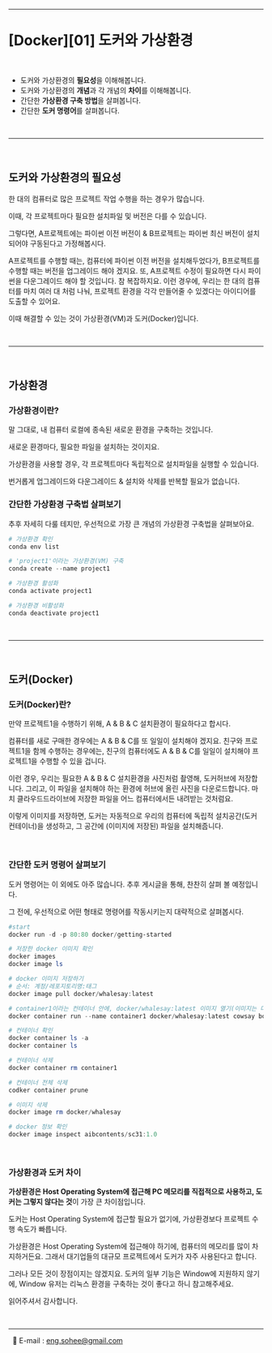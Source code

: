 

*********************

# **[Docker][01] 도커와 가상환경**

&nbsp;

* 도커와 가상환경의 **필요성**을 이해해봅니다.
* 도커와 가상환경의 **개념**과 각 개념의 **차이**를 이해해봅니다.
* 간단한 **가상환경 구축 방법**을 살펴봅니다.
* 간단한 **도커 명령어**를 살펴봅니다.

&nbsp;
&nbsp;

*********************
&nbsp;


## **도커와 가상환경의 필요성** 


한 대의 컴퓨터로 많은 프로젝트 작업 수행을 하는 경우가 많습니다.

이때, 각 프로젝트마다 필요한 설치파일 및 버전은 다를 수 있습니다.

그렇다면, A프로젝트에는 파이썬 이전 버전이 & B프로젝트는 파이썬 최신 버전이 설치되어야 구동된다고 가정해봅시다.

A프로젝트를 수행할 때는, 컴퓨터에 파이썬 이전 버전을 설치해두었다가, B프로젝트를 수행할 때는 버전을 업그레이드 해야 겠지요. 또, A프로젝트 수정이 필요하면 다시 파이썬을 다운그레이드 해야 할 것입니다. 참 복잡하지요.
이런 경우에, 우리는 한 대의 컴퓨터를 마치 여러 대 처럼 나눠, 프로젝트 환경을 각각 만들어줄 수 있겠다는 아이디어를 도출할 수 있어요.

이때 해결할 수 있는 것이 가상환경(VM)과 도커(Docker)입니다.

&nbsp;

*************************

&nbsp;

## **가상환경**
### **가상환경이란?**

말 그대로, 내 컴퓨터 로컬에 종속된 새로운 환경을 구축하는 것입니다.

새로운 환경마다, 필요한 파일을 설치하는 것이지요.

가상환경을 사용할 경우, 각 프로젝트마다 독립적으로 설치파일을 실행할 수 있습니다.

번거롭게 업그레이드와 다운그레이드 & 설치와 삭제를 반복할 필요가 없습니다.

### **간단한 가상환경 구축법 살펴보기**
추후 자세히 다룰 테지만, 우선적으로 가장 큰 개념의 가상환경 구축법을 살펴보아요.

```powershell
# 가상환경 확인
conda env list

# 'project1'이라는 가상환경(VM) 구축
conda create --name project1

# 가상환경 활성화
conda activate project1

# 가상환경 비활성화
conda deactivate project1
```

&nbsp;

********************

&nbsp;

## **도커(Docker)**

### **도커(Docker)란?**

만약 프로젝트1을 수행하기 위해, A & B & C 설치환경이 필요하다고 합시다.

컴퓨터를 새로 구매한 경우에는 A & B & C를 또 일일이 설치해야 겠지요. 친구와 프로젝트1을 함께 수행하는 경우에는, 친구의 컴퓨터에도 A & B & C를 일일이 설치해야 프로젝트1을 수행할 수 있을 겁니다.

이런 경우, 우리는 필요한 A & B & C 설치환경을 사진처럼 촬영해, 도커허브에 저장합니다. 그리고, 이 파일을 설치해야 하는 환경에 허브에 올린 사진을 다운로드합니다. 마치 클라우드드라이브에 저장한 파일을 어느 컴퓨터에서든 내려받는 것처럼요.

이렇게 이미지를 저장하면, 도커는 자동적으로 우리의 컴퓨터에 독립적 설치공간(도커 컨테이너)을 생성하고, 그 공간에 (이미지에 저장된) 파일을 설치해줍니다.

&nbsp;

### **간단한 도커 명령어 살펴보기**
도커 명령어는 이 외에도 아주 많습니다. 
추후 게시글을 통해, 찬찬히 살펴 볼 예정입니다.

그 전에, 우선적으로 어떤 형태로 명령어를 작동시키는지 대략적으로 살펴봅시다.


```powershell
#start
docker run -d -p 80:80 docker/getting-started

# 저장한 docker 이미지 확인
docker images
docker image ls

# docker 이미지 저장하기
# 순서: 계정/레포지토리명:태그
docker image pull docker/whalesay:latest

# container1이라는 컨테이너 안에, docker/whalesay:latest 이미지 열기(이미지는 다른 이미지여도 됩니다.)
docker container run --name container1 docker/whalesay:latest cowsay boo

# 컨테이너 확인
docker container ls -a
docker container ls

# 컨테이너 삭제
docker container rm container1

# 컨테이너 전체 삭제
codker container prune

# 이미지 삭제
docker image rm docker/whalesay

# docker 정보 확인
docker image inspect aibcontents/sc31:1.0

```

&nbsp;

### **가상환경과 도커 차이**

**가상환경은 Host Operating System에 접근해 PC 메모리를 직접적으로 사용하고, 도커는 그렇지 않다는 것**이 가장 큰 차이점입니다.

도커는 Host Operating System에 접근할 필요가 없기에, 가상환경보다 프로젝트 수행 속도가 빠릅니다.

가상환경은 Host Operating System에 접근해야 하기에, 컴퓨터의 메모리를 많이 차지하거든요. 그래서 대기업들의 대규모 프로젝트에서 도커가 자주 사용된다고 합니다.

그러나 모든 것이 장점이지는 않겠지요. 도커의 일부 기능은 Window에 지원하지 않기에, Window 유저는 리눅스 환경을 구축하는 것이 좋다고 하니 참고해주세요.

읽어주셔서 감사합니다.

&nbsp;
************
&nbsp;
📧 E-mail :   <eng.sohee@gmail.com> 


